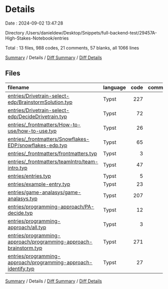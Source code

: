 # Details

Date : 2024-09-02 13:47:28

Directory /Users/danieldew/Desktop/Snippets/full-backend-test/29457A-High-Stakes-Notebook/entries

Total : 13 files,  988 codes, 21 comments, 57 blanks, all 1066 lines

[Summary](results.md) / Details / [Diff Summary](diff.md) / [Diff Details](diff-details.md)

## Files
| filename | language | code | comment | blank | total |
| :--- | :--- | ---: | ---: | ---: | ---: |
| [entries/Drivetrain-select-edp/BrainstormSolution.typ](/entries/Drivetrain-select-edp/BrainstormSolution.typ) | Typst | 227 | 1 | 11 | 239 |
| [entries/Drivetrain-select-edp/DecideDrivetrain.typ](/entries/Drivetrain-select-edp/DecideDrivetrain.typ) | Typst | 72 | 0 | 2 | 74 |
| [entries/_frontmatters/How-to-use/how-to-use.typ](/entries/_frontmatters/How-to-use/how-to-use.typ) | Typst | 26 | 0 | 1 | 27 |
| [entries/_frontmatters/Snowflakes-EDP/snowflakes-edp.typ](/entries/_frontmatters/Snowflakes-EDP/snowflakes-edp.typ) | Typst | 65 | 0 | 3 | 68 |
| [entries/_frontmatters/frontmatters.typ](/entries/_frontmatters/frontmatters.typ) | Typst | 3 | 0 | 0 | 3 |
| [entries/_frontmatters/teamIntro/team-intro.typ](/entries/_frontmatters/teamIntro/team-intro.typ) | Typst | 47 | 2 | 2 | 51 |
| [entries/entries.typ](/entries/entries.typ) | Typst | 5 | 2 | 2 | 9 |
| [entries/example-entry.typ](/entries/example-entry.typ) | Typst | 23 | 2 | 10 | 35 |
| [entries/game-analasys/game-analasys.typ](/entries/game-analasys/game-analasys.typ) | Typst | 207 | 0 | 1 | 208 |
| [entries/programming-approach/PA-decide.typ](/entries/programming-approach/PA-decide.typ) | Typst | 12 | 0 | 4 | 16 |
| [entries/programming-approach/all.typ](/entries/programming-approach/all.typ) | Typst | 3 | 0 | 0 | 3 |
| [entries/programming-approach/programming-approach-brainstorm.typ](/entries/programming-approach/programming-approach-brainstorm.typ) | Typst | 271 | 14 | 15 | 300 |
| [entries/programming-approach/programming-approach-identify.typ](/entries/programming-approach/programming-approach-identify.typ) | Typst | 27 | 0 | 6 | 33 |

[Summary](results.md) / Details / [Diff Summary](diff.md) / [Diff Details](diff-details.md)